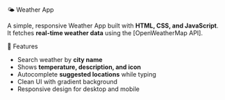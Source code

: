 🌤 Weather App

A simple, responsive Weather App built with **HTML, CSS, and JavaScript**.  
It fetches **real-time weather data** using the [OpenWeatherMap API].  

🚀 Features
- Search weather by **city name**  
- Shows **temperature, description, and icon**  
- Autocomplete **suggested locations** while typing  
- Clean UI with gradient background  
- Responsive design for desktop and mobile
